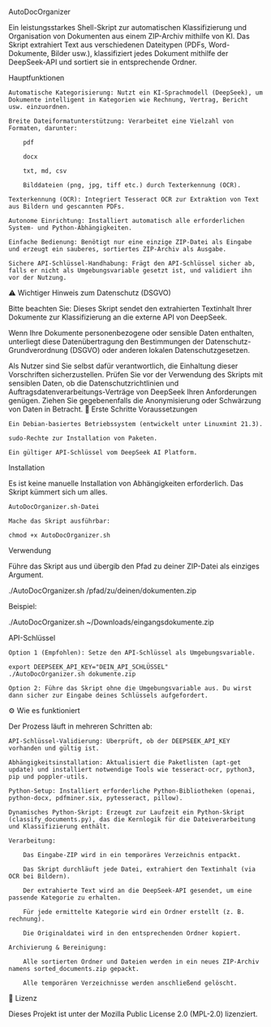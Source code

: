 AutoDocOrganizer

Ein leistungsstarkes Shell-Skript zur automatischen Klassifizierung und Organisation von Dokumenten aus einem ZIP-Archiv mithilfe von KI. Das Skript extrahiert Text aus verschiedenen Dateitypen (PDFs, Word-Dokumente, Bilder usw.), klassifiziert jedes Dokument mithilfe der DeepSeek-API und sortiert sie in entsprechende Ordner.
  
  Hauptfunktionen

    Automatische Kategorisierung: Nutzt ein KI-Sprachmodell (DeepSeek), um Dokumente intelligent in Kategorien wie Rechnung, Vertrag, Bericht usw. einzuordnen.

    Breite Dateiformatunterstützung: Verarbeitet eine Vielzahl von Formaten, darunter:

        pdf

        docx

        txt, md, csv

        Bilddateien (png, jpg, tiff etc.) durch Texterkennung (OCR).

    Texterkennung (OCR): Integriert Tesseract OCR zur Extraktion von Text aus Bildern und gescannten PDFs.

    Autonome Einrichtung: Installiert automatisch alle erforderlichen System- und Python-Abhängigkeiten.

    Einfache Bedienung: Benötigt nur eine einzige ZIP-Datei als Eingabe und erzeugt ein sauberes, sortiertes ZIP-Archiv als Ausgabe.

    Sichere API-Schlüssel-Handhabung: Frägt den API-Schlüssel sicher ab, falls er nicht als Umgebungsvariable gesetzt ist, und validiert ihn vor der Nutzung.

⚠️ Wichtiger Hinweis zum Datenschutz (DSGVO)

Bitte beachten Sie: Dieses Skript sendet den extrahierten Textinhalt Ihrer Dokumente zur Klassifizierung an die externe API von DeepSeek.

Wenn Ihre Dokumente personenbezogene oder sensible Daten enthalten, unterliegt diese Datenübertragung den Bestimmungen der Datenschutz-Grundverordnung (DSGVO) oder anderen lokalen Datenschutzgesetzen.

Als Nutzer sind Sie selbst dafür verantwortlich, die Einhaltung dieser Vorschriften sicherzustellen. Prüfen Sie vor der Verwendung des Skripts mit sensiblen Daten, ob die Datenschutzrichtlinien und Auftragsdatenverarbeitungs-Verträge von DeepSeek Ihren Anforderungen genügen. Ziehen Sie gegebenenfalls die Anonymisierung oder Schwärzung von Daten in Betracht.
🚀 Erste Schritte
Voraussetzungen

    Ein Debian-basiertes Betriebssystem (entwickelt unter Linuxmint 21.3).

    sudo-Rechte zur Installation von Paketen.

    Ein gültiger API-Schlüssel vom DeepSeek AI Platform.

Installation

Es ist keine manuelle Installation von Abhängigkeiten erforderlich. Das Skript kümmert sich um alles.

    AutoDocOrganizer.sh-Datei

    Mache das Skript ausführbar:

    chmod +x AutoDocOrganizer.sh

Verwendung

Führe das Skript aus und übergib den Pfad zu deiner ZIP-Datei als einziges Argument.

./AutoDocOrganizer.sh /pfad/zu/deinen/dokumenten.zip

Beispiel:

./AutoDocOrganizer.sh ~/Downloads/eingangsdokumente.zip

API-Schlüssel

    Option 1 (Empfohlen): Setze den API-Schlüssel als Umgebungsvariable.

    export DEEPSEEK_API_KEY="DEIN_API_SCHLÜSSEL"
    ./AutoDocOrganizer.sh dokumente.zip

    Option 2: Führe das Skript ohne die Umgebungsvariable aus. Du wirst dann sicher zur Eingabe deines Schlüssels aufgefordert.

⚙️ Wie es funktioniert

Der Prozess läuft in mehreren Schritten ab:

    API-Schlüssel-Validierung: Überprüft, ob der DEEPSEEK_API_KEY vorhanden und gültig ist.

    Abhängigkeitsinstallation: Aktualisiert die Paketlisten (apt-get update) und installiert notwendige Tools wie tesseract-ocr, python3, pip und poppler-utils.

    Python-Setup: Installiert erforderliche Python-Bibliotheken (openai, python-docx, pdfminer.six, pytesseract, pillow).

    Dynamisches Python-Skript: Erzeugt zur Laufzeit ein Python-Skript (classify_documents.py), das die Kernlogik für die Dateiverarbeitung und Klassifizierung enthält.

    Verarbeitung:

        Das Eingabe-ZIP wird in ein temporäres Verzeichnis entpackt.

        Das Skript durchläuft jede Datei, extrahiert den Textinhalt (via OCR bei Bildern).

        Der extrahierte Text wird an die DeepSeek-API gesendet, um eine passende Kategorie zu erhalten.

        Für jede ermittelte Kategorie wird ein Ordner erstellt (z. B. rechnung).

        Die Originaldatei wird in den entsprechenden Ordner kopiert.

    Archivierung & Bereinigung:

        Alle sortierten Ordner und Dateien werden in ein neues ZIP-Archiv namens sorted_documents.zip gepackt.

        Alle temporären Verzeichnisse werden anschließend gelöscht.

📜 Lizenz

Dieses Projekt ist unter der Mozilla Public License 2.0 (MPL-2.0) lizenziert. 
